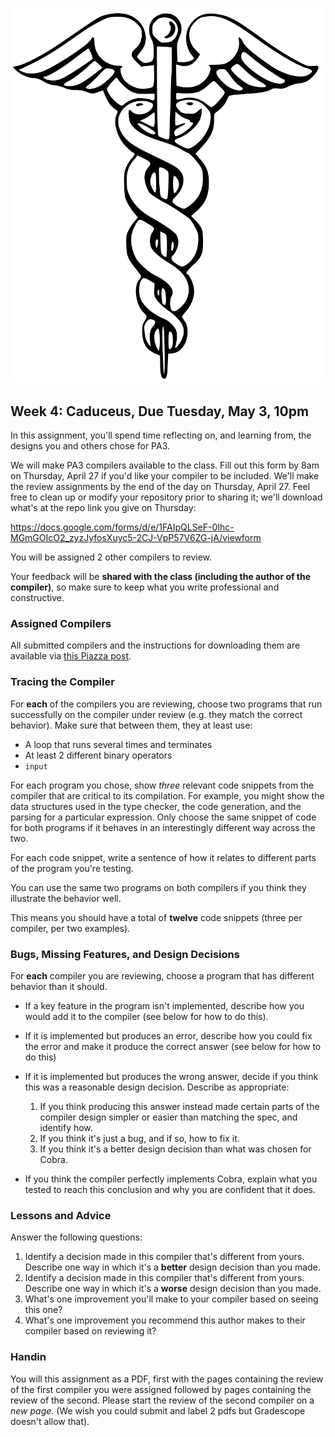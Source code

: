 ![caduceus](./caduceus.png)

## Week 4: Caduceus, Due Tuesday, May 3, 10pm

In this assignment, you'll spend time reflecting on, and learning from, the
designs you and others chose for PA3.

We will make PA3 compilers available to the class. Fill out this form by 8am on
Thursday, April 27 if you'd like your compiler to be included. We'll make the
review assignments by the end of the day on Thursday, April 27. Feel free to
clean up or modify your repository prior to sharing it; we'll download what's
at the repo link you give on Thursday:

<https://docs.google.com/forms/d/e/1FAIpQLSeF-0Ihc-MGmGOIcO2_zyzJyfosXuyc5-2CJ-VpP57V6ZG-jA/viewform>

You will be assigned 2 other compilers to review.

Your feedback will be **shared with the class (including the author of the
compiler)**, so make sure to keep what you write professional and
constructive.

### Assigned Compilers

All submitted compilers and the instructions for downloading them are available
via [this Piazza post](https://piazza.com/class/l19qaxisql23rt?cid=228).

### Tracing the Compiler

For **each** of the compilers you are reviewing, choose two programs that run
successfully on the compiler under review (e.g. they match the correct
behavior). Make sure that between them, they at least use:

  - A loop that runs several times and terminates
  - At least 2 different binary operators
  - `input`

For each program you chose, show _three_ relevant code snippets from the
compiler that are critical to its compilation. For example, you might
show the data structures used in the type checker, the code generation,
and the parsing for a particular expression. Only choose the same snippet
of code for both programs if it behaves in an interestingly different way
across the two.

For each code snippet, write a sentence of how it relates to different parts
of the program you're testing.

You can use the same two programs on both compilers if you think they
illustrate the behavior well.

This means you should have a total of **twelve** code snippets (three per
compiler, per two examples).

### Bugs, Missing Features, and Design Decisions

For **each** compiler you are reviewing, choose a program that has different
behavior than it should.

- If a key feature in the program isn't implemented, describe how you would
add it to the compiler (see below for how to do this).
- If it is implemented but produces an error, describe how you could fix the
error and make it produce the correct answer (see below for how to do
this)
- If it is implemented but produces the wrong answer, decide if you
think this was a reasonable design decision. Describe as appropriate:

  1. If you think producing this answer instead made certain parts of the
  compiler design simpler or easier than matching the spec, and identify how.
  3. If you think it's just a bug, and if so, how to fix it.
  4. If you think it's a better design decision than what was chosen for Cobra.
- If you think the compiler perfectly implements Cobra,
explain what you tested to reach this conclusion and why you are confident
that it does.

### Lessons and Advice

Answer the following questions:

1. Identify a decision made in this compiler that's different from yours.
Describe one way in which it's a **better** design decision than you made.
1. Identify a decision made in this compiler that's different from yours.
Describe one way in which it's a **worse** design decision than you made.
1. What's one improvement you'll make to your compiler based on seeing this
one?
1. What's one improvement you recommend this author makes to their compiler
based on reviewing it?

### Handin

You will this assignment as a PDF, first with the pages containing the review
of the first compiler you were assigned followed by pages containing the review
of the second. Please start the review of the second compiler on a *new page*.
(We wish you could submit and label 2 pdfs but Gradescope doesn't allow that).


